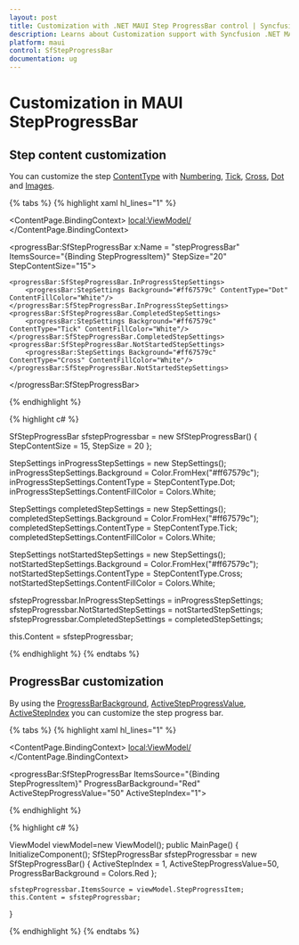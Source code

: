 ```yaml
---
layout: post
title: Customization with .NET MAUI Step ProgressBar control | Syncfusion
description: Learns about Customization support with Syncfusion .NET MAUI Step ProgressBar (SfStepProgressBar)
platform: maui
control: SfStepProgressBar
documentation: ug
---
```


# Customization in MAUI StepProgressBar

## Step content customization
You can customize the step [ContentType]() with [Numbering](), [Tick](), [Cross](), [Dot]() and [Images]().

{% tabs %}
{% highlight xaml hl_lines="1" %}

<ContentPage.BindingContext>
    <local:ViewModel/>
</ContentPage.BindingContext>

<progressBar:SfStepProgressBar x:Name = "stepProgressBar" ItemsSource="{Binding StepProgressItem}"
                            StepSize="20"
                            StepContentSize="15">

    <progressBar:SfStepProgressBar.InProgressStepSettings>
        <progressBar:StepSettings Background="#ff67579c" ContentType="Dot" ContentFillColor="White"/>
    </progressBar:SfStepProgressBar.InProgressStepSettings>
    <progressBar:SfStepProgressBar.CompletedStepSettings>
        <progressBar:StepSettings Background="#ff67579c" ContentType="Tick" ContentFillColor="White"/>
    </progressBar:SfStepProgressBar.CompletedStepSettings>
    <progressBar:SfStepProgressBar.NotStartedStepSettings>
        <progressBar:StepSettings Background="#ff67579c" ContentType="Cross" ContentFillColor="White"/>
    </progressBar:SfStepProgressBar.NotStartedStepSettings>
</progressBar:SfStepProgressBar>

{% endhighlight %}

{% highlight c# %}

SfStepProgressBar sfstepProgressbar = new SfStepProgressBar()
{
    StepContentSize = 15,
    StepSize = 20
};
          
StepSettings inProgressStepSettings = new StepSettings();
inProgressStepSettings.Background = Color.FromHex("#ff67579c");
inProgressStepSettings.ContentType = StepContentType.Dot;
inProgressStepSettings.ContentFillColor = Colors.White;

StepSettings completedStepSettings = new StepSettings();
completedStepSettings.Background = Color.FromHex("#ff67579c");
completedStepSettings.ContentType = StepContentType.Tick;
completedStepSettings.ContentFillColor = Colors.White;

StepSettings notStartedStepSettings = new StepSettings();
notStartedStepSettings.Background = Color.FromHex("#ff67579c");
notStartedStepSettings.ContentType = StepContentType.Cross;
notStartedStepSettings.ContentFillColor = Colors.White;

sfstepProgressbar.InProgressStepSettings = inProgressStepSettings;
sfstepProgressbar.NotStartedStepSettings = notStartedStepSettings;
sfstepProgressbar.CompletedStepSettings = completedStepSettings;

this.Content = sfstepProgressbar;

{% endhighlight %}
{% endtabs %}

## ProgressBar customization

By using the [ProgressBarBackground](), [ActiveStepProgressValue](), [ActiveStepIndex]() you can customize the step progress bar.

{% tabs %}
{% highlight xaml hl_lines="1" %}

<ContentPage.BindingContext>
    <local:ViewModel/>
</ContentPage.BindingContext>

<progressBar:SfStepProgressBar  ItemsSource="{Binding StepProgressItem}"
                            ProgressBarBackground="Red"
                            ActiveStepProgressValue="50"
                            ActiveStepIndex="1">

{% endhighlight %}

{% highlight c# %}

ViewModel viewModel=new ViewModel();
public MainPage()
{
    InitializeComponent();
    SfStepProgressBar sfstepProgressbar = new SfStepProgressBar()
    {
        ActiveStepIndex = 1,
        ActiveStepProgressValue=50,
		ProgressBarBackground = Colors.Red
    };

    sfstepProgressbar.ItemsSource = viewModel.StepProgressItem;
    this.Content = sfstepProgressbar;
}

{% endhighlight %}
{% endtabs %}
